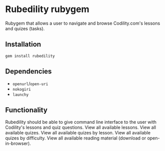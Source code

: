 # Rubedility rubygem

Rubygem that allows a user to navigate and browse Codility.com's lessons and quizes (tasks).

## Installation

`gem install rubedility`

## Dependencies

* `openurl`/`open-uri`
* `nokogiri`
* `launchy`

## Functionality

Rubedility should be able to give command line interface to the user with Codility's lessons and quiz questions.
View all available lessons.
View all available quizes.
View all available quizes by lesson.
View all available quizes by difficulty.
View all available reading material (download or open-in-browser).
